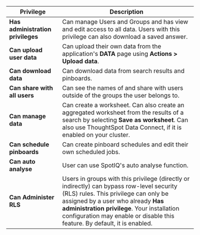 <table>
  <thead>
    <tr>
      <th>Privilege</th>
      <th>Description</th>
    </tr>
  </thead>
  <tbody>
    <tr>
      <td><strong>Has administration privileges</strong></td>
      <td>Can manage Users and Groups and has view and edit access to all data. Users with this privilege can also download a saved answer. </td>
    </tr>
    <tr>
      <td><strong>Can upload user data</strong></td>
      <td>Can upload their own data from the application's <strong>DATA</strong> page using <strong>Actions > Upload data</strong>.</td>
    </tr>
    <tr>
      <td><strong>Can download data</strong></td>
      <td>Can download data from search results and pinboards.</td>
    </tr>
    <tr>
      <td><strong>Can share with all users</strong></td>
      <td>Can see the names of and share with users outside of the groups the user belongs to.</td>
    </tr>
    <tr>
      <td><strong>Can manage data</strong></td>
      <td>Can create a worksheet. Can also create an aggregated worksheet from the results of a search by selecting <strong>Save as worksheet</strong>. Can also use ThoughtSpot Data Connect, if it is enabled on your cluster.</td>
    </tr>
    <tr>
      <td><strong>Can schedule pinboards</strong></td>
      <td>Can create pinboard schedules and edit their own scheduled jobs.</td>
    </tr>
    <tr>
      <td><strong>Can auto analyse</strong></td>
      <td>User can use SpotIQ's auto analyse function.</td>
    </tr>
    <tr>
      <td><strong>Can Administer RLS</strong></td>
      <td>Users in groups with this privilege (directly or indirectly) can bypass row-level security (RLS) rules. This privilege can only be assigned by a user who already <b>Has administration privilege</b>. Your installation configuration may enable or disable this feature. By default, it is enabled.</td>
    </tr>
  </tbody>
</table>
